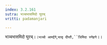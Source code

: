 ```yaml
---
index: 3.2.161
sutra: भञ्चभासमिदो घुरच्
vritti: padamanjari

---
```

भञ्चभासमिदो घुरच्।।`भञ्चो आमर्द्दने`,`भासृ दीप्तौ,``ञिमिदा स्नेहने`।।